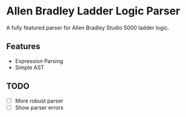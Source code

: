 # Allen Bradley Ladder Logic Parser

A fully featured parser for Allen Bradley Studio 5000 ladder logic.

## Features

- Expression Parsing
- Simple AST

## TODO

- [ ] More robust parser
- [ ] Show parser errors
